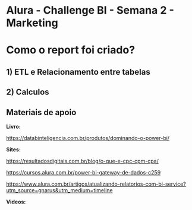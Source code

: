 # Alura - Challenge BI - Semana 2 - Marketing

# Como o report foi criado?

## 1) ETL e Relacionamento entre tabelas

## 2) Calculos 

## Materiais de apoio 

**Livro:**

https://databinteligencia.com.br/produtos/dominando-o-power-bi/

**Sites:**

https://resultadosdigitais.com.br/blog/o-que-e-cpc-cpm-cpa/

https://cursos.alura.com.br/power-bi-gateway-de-dados-c259

https://www.alura.com.br/artigos/atualizando-relatorios-com-bi-service?utm_source=gnarus&utm_medium=timeline

**Videos:**
